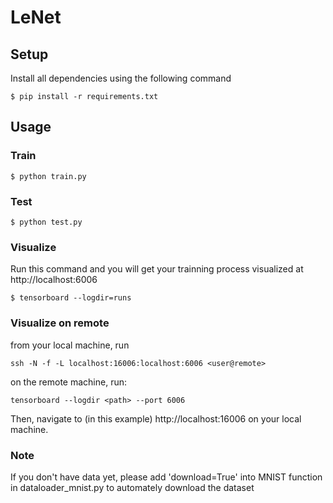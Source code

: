 # LeNet

## Setup

Install all dependencies using the following command

```
$ pip install -r requirements.txt
```

## Usage

### Train

```
$ python train.py
```

### Test

```
$ python test.py
```

### Visualize
Run this command and you will get your trainning process visualized at http://localhost:6006
```
$ tensorboard --logdir=runs
```

### Visualize on remote
from your local machine, run
```
ssh -N -f -L localhost:16006:localhost:6006 <user@remote>
```
on the remote machine, run:
```
tensorboard --logdir <path> --port 6006
```
Then, navigate to (in this example) http://localhost:16006 on your local machine.

### Note
If you don't have data yet, please add 'download=True' into MNIST function in dataloader_mnist.py to automately download the dataset